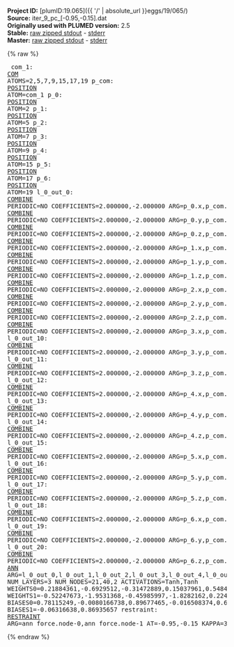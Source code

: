 **Project ID:** [plumID:19.065]({{ '/' | absolute_url }}eggs/19/065/)  
**Source:** iter_9_pc_[-0.95,-0.15].dat  
**Originally used with PLUMED version:** 2.5  
**Stable:** [raw zipped stdout](iter_9_pc_[-0.95,-0.15].dat.plumed.stdout.txt.zip) - [stderr](iter_9_pc_[-0.95,-0.15].dat.plumed.stderr)  
**Master:** [raw zipped stdout](iter_9_pc_[-0.95,-0.15].dat.plumed_master.stdout.txt.zip) - [stderr](iter_9_pc_[-0.95,-0.15].dat.plumed_master.stderr)  

{% raw %}<pre>
com_1: <a href="https://plumed.github.io/doc-master/user-doc/html/_c_o_m.html">COM</a> ATOMS=2,5,7,9,15,17,19
p_com: <a href="https://plumed.github.io/doc-master/user-doc/html/_p_o_s_i_t_i_o_n.html">POSITION</a> ATOM=com_1
p_0: <a href="https://plumed.github.io/doc-master/user-doc/html/_p_o_s_i_t_i_o_n.html">POSITION</a> ATOM=2
p_1: <a href="https://plumed.github.io/doc-master/user-doc/html/_p_o_s_i_t_i_o_n.html">POSITION</a> ATOM=5
p_2: <a href="https://plumed.github.io/doc-master/user-doc/html/_p_o_s_i_t_i_o_n.html">POSITION</a> ATOM=7
p_3: <a href="https://plumed.github.io/doc-master/user-doc/html/_p_o_s_i_t_i_o_n.html">POSITION</a> ATOM=9
p_4: <a href="https://plumed.github.io/doc-master/user-doc/html/_p_o_s_i_t_i_o_n.html">POSITION</a> ATOM=15
p_5: <a href="https://plumed.github.io/doc-master/user-doc/html/_p_o_s_i_t_i_o_n.html">POSITION</a> ATOM=17
p_6: <a href="https://plumed.github.io/doc-master/user-doc/html/_p_o_s_i_t_i_o_n.html">POSITION</a> ATOM=19
l_0_out_0: <a href="https://plumed.github.io/doc-master/user-doc/html/_c_o_m_b_i_n_e.html">COMBINE</a> PERIODIC=NO COEFFICIENTS=2.000000,-2.000000 ARG=p_0.x,p_com.x
l_0_out_1: <a href="https://plumed.github.io/doc-master/user-doc/html/_c_o_m_b_i_n_e.html">COMBINE</a> PERIODIC=NO COEFFICIENTS=2.000000,-2.000000 ARG=p_0.y,p_com.y
l_0_out_2: <a href="https://plumed.github.io/doc-master/user-doc/html/_c_o_m_b_i_n_e.html">COMBINE</a> PERIODIC=NO COEFFICIENTS=2.000000,-2.000000 ARG=p_0.z,p_com.z
l_0_out_3: <a href="https://plumed.github.io/doc-master/user-doc/html/_c_o_m_b_i_n_e.html">COMBINE</a> PERIODIC=NO COEFFICIENTS=2.000000,-2.000000 ARG=p_1.x,p_com.x
l_0_out_4: <a href="https://plumed.github.io/doc-master/user-doc/html/_c_o_m_b_i_n_e.html">COMBINE</a> PERIODIC=NO COEFFICIENTS=2.000000,-2.000000 ARG=p_1.y,p_com.y
l_0_out_5: <a href="https://plumed.github.io/doc-master/user-doc/html/_c_o_m_b_i_n_e.html">COMBINE</a> PERIODIC=NO COEFFICIENTS=2.000000,-2.000000 ARG=p_1.z,p_com.z
l_0_out_6: <a href="https://plumed.github.io/doc-master/user-doc/html/_c_o_m_b_i_n_e.html">COMBINE</a> PERIODIC=NO COEFFICIENTS=2.000000,-2.000000 ARG=p_2.x,p_com.x
l_0_out_7: <a href="https://plumed.github.io/doc-master/user-doc/html/_c_o_m_b_i_n_e.html">COMBINE</a> PERIODIC=NO COEFFICIENTS=2.000000,-2.000000 ARG=p_2.y,p_com.y
l_0_out_8: <a href="https://plumed.github.io/doc-master/user-doc/html/_c_o_m_b_i_n_e.html">COMBINE</a> PERIODIC=NO COEFFICIENTS=2.000000,-2.000000 ARG=p_2.z,p_com.z
l_0_out_9: <a href="https://plumed.github.io/doc-master/user-doc/html/_c_o_m_b_i_n_e.html">COMBINE</a> PERIODIC=NO COEFFICIENTS=2.000000,-2.000000 ARG=p_3.x,p_com.x
l_0_out_10: <a href="https://plumed.github.io/doc-master/user-doc/html/_c_o_m_b_i_n_e.html">COMBINE</a> PERIODIC=NO COEFFICIENTS=2.000000,-2.000000 ARG=p_3.y,p_com.y
l_0_out_11: <a href="https://plumed.github.io/doc-master/user-doc/html/_c_o_m_b_i_n_e.html">COMBINE</a> PERIODIC=NO COEFFICIENTS=2.000000,-2.000000 ARG=p_3.z,p_com.z
l_0_out_12: <a href="https://plumed.github.io/doc-master/user-doc/html/_c_o_m_b_i_n_e.html">COMBINE</a> PERIODIC=NO COEFFICIENTS=2.000000,-2.000000 ARG=p_4.x,p_com.x
l_0_out_13: <a href="https://plumed.github.io/doc-master/user-doc/html/_c_o_m_b_i_n_e.html">COMBINE</a> PERIODIC=NO COEFFICIENTS=2.000000,-2.000000 ARG=p_4.y,p_com.y
l_0_out_14: <a href="https://plumed.github.io/doc-master/user-doc/html/_c_o_m_b_i_n_e.html">COMBINE</a> PERIODIC=NO COEFFICIENTS=2.000000,-2.000000 ARG=p_4.z,p_com.z
l_0_out_15: <a href="https://plumed.github.io/doc-master/user-doc/html/_c_o_m_b_i_n_e.html">COMBINE</a> PERIODIC=NO COEFFICIENTS=2.000000,-2.000000 ARG=p_5.x,p_com.x
l_0_out_16: <a href="https://plumed.github.io/doc-master/user-doc/html/_c_o_m_b_i_n_e.html">COMBINE</a> PERIODIC=NO COEFFICIENTS=2.000000,-2.000000 ARG=p_5.y,p_com.y
l_0_out_17: <a href="https://plumed.github.io/doc-master/user-doc/html/_c_o_m_b_i_n_e.html">COMBINE</a> PERIODIC=NO COEFFICIENTS=2.000000,-2.000000 ARG=p_5.z,p_com.z
l_0_out_18: <a href="https://plumed.github.io/doc-master/user-doc/html/_c_o_m_b_i_n_e.html">COMBINE</a> PERIODIC=NO COEFFICIENTS=2.000000,-2.000000 ARG=p_6.x,p_com.x
l_0_out_19: <a href="https://plumed.github.io/doc-master/user-doc/html/_c_o_m_b_i_n_e.html">COMBINE</a> PERIODIC=NO COEFFICIENTS=2.000000,-2.000000 ARG=p_6.y,p_com.y
l_0_out_20: <a href="https://plumed.github.io/doc-master/user-doc/html/_c_o_m_b_i_n_e.html">COMBINE</a> PERIODIC=NO COEFFICIENTS=2.000000,-2.000000 ARG=p_6.z,p_com.z
ann_force: <a href="https://plumed.github.io/doc-master/user-doc/html/_a_n_n.html">ANN</a> ARG=l_0_out_0,l_0_out_1,l_0_out_2,l_0_out_3,l_0_out_4,l_0_out_5,l_0_out_6,l_0_out_7,l_0_out_8,l_0_out_9,l_0_out_10,l_0_out_11,l_0_out_12,l_0_out_13,l_0_out_14,l_0_out_15,l_0_out_16,l_0_out_17,l_0_out_18,l_0_out_19,l_0_out_20 NUM_LAYERS=3 NUM_NODES=21,40,2 ACTIVATIONS=Tanh,Tanh  WEIGHTS0=0.21884361,-0.6929512,-0.31472889,0.15037961,0.54845136,0.046631828,0.28643721,0.06559407,-0.16648854,-0.23451269,0.27315462,0.30754858,0.55217767,-0.26105466,-0.27500945,-0.36811143,0.77176452,0.2621209,-0.048846059,0.086605176,0.36317638,0.56277275,-0.14789276,0.82531774,-1.3483343,0.69339764,-0.12221194,0.54538137,-0.42658919,0.26749128,-0.86339623,-0.63518667,-0.63117677,1.0761205,-0.52647287,-0.2892904,-0.43933171,0.53209352,0.13661692,0.36261496,0.52819395,0.072382875,0.49859554,0.39606836,0.42808482,0.043099187,0.11010133,0.26319975,0.18344526,0.1532805,0.32291064,-0.0071896962,-0.014649735,-0.043325868,0.4664647,0.5942862,0.37167454,-0.6802994,-1.0498633,-0.43536198,0.12671863,0.16129318,0.31203765,-0.51821154,0.46825346,-0.30219206,0.16093455,-1.3320271,-0.17283864,-0.22842416,0.039218299,0.57543713,0.48043078,-0.63122815,0.49655098,0.15082428,0.6776067,0.58252811,0.44476438,-0.54271102,-0.25798744,0.042922191,0.49316621,-0.67143399,-0.82307559,0.24406786,-0.58451533,0.5270049,-0.28281474,0.12934627,-0.21096751,-0.16042273,0.069543086,-0.31997576,-0.11647666,0.48310766,1.0192467,-0.78036684,0.81688792,-0.57926273,0.47885022,-0.38587436,-0.19028677,-0.043561444,-0.2869404,0.01502275,-0.10733139,0.66233778,-0.011333988,0.048119776,-0.24489835,0.34926924,-0.27001706,0.17123976,-0.36485767,0.11438335,-0.16988418,0.30992919,-0.87475979,0.40412351,-0.12233259,0.58833694,-0.9628827,-0.069977321,-0.020182962,0.028352344,-1.1311107,-0.066174448,1.014994,0.80171204,-0.53810275,-1.0467323,-0.41952252,0.7267645,0.10419685,0.35861152,0.299878,-0.70449626,-0.26951629,1.0030504,0.57124841,0.57270038,-0.51058304,-0.2337573,-0.39453715,-0.039938308,0.77811348,0.69720358,-0.66771799,-0.094790347,-1.2703975,0.29644611,1.0200074,0.81049508,-0.20097426,-0.50209308,-0.0039108973,1.0733639,0.43368274,0.49630919,0.16440384,-0.86781079,-0.49949366,-0.24275804,0.16361509,-0.19941217,-0.69008887,-0.43837184,-0.68292719,0.52714115,-0.039045613,0.87968475,-0.77062333,1.0541006,-0.91465569,0.014158878,-0.24297918,0.22045897,-0.95066136,-0.43136957,-0.91065603,0.048609626,-0.9855203,0.6489653,-0.13225085,0.41882104,0.29549322,0.6280722,-0.072436519,-0.39480051,-0.5018639,-0.70223159,0.33674037,-0.27190745,1.5019002,0.035213541,0.023575377,-0.8502363,0.98356402,0.30819505,0.31543064,0.069399528,0.53572363,-0.9535225,-0.14723969,0.094471581,0.72633624,-0.83972549,0.051143024,-0.092146821,0.11495354,0.44567969,0.40121177,0.77837676,-0.42480707,-0.41546115,-0.2949031,0.73109531,-0.29800105,0.41584557,-0.30511171,-0.7262947,-0.22779801,0.34318924,-0.35998183,-0.17767641,-0.54795974,-0.008875099,-0.1105726,-0.084335618,0.51821667,-0.77734393,-0.63928407,-0.40145263,1.6249073,0.84026527,-0.45527884,-0.76337606,-0.72162938,0.070846364,0.42273083,0.066855028,0.80693579,-1.0956476,-0.193222,0.4245778,0.545609,0.68089396,-0.35809684,-0.56199485,0.20739938,-0.40283868,0.66669762,0.32651019,0.073709562,-0.0047967178,-0.011601348,0.075819761,0.22385105,-0.045904368,0.055299651,-0.52883112,0.057633355,-0.04057822,-0.73468637,-0.47824845,0.20967275,0.25200617,-0.36315227,0.21842793,0.44070795,0.25658295,-0.0021383073,0.43628368,0.35936281,-0.23157091,-0.41280943,-0.016608011,0.48053467,0.19206266,0.19828044,0.078894012,-0.16878676,-0.37087101,-0.43315181,-0.20560339,-0.54648018,0.10529853,0.047632027,0.45404974,0.07043764,-0.24356249,0.3798373,0.20946175,-0.50889027,-0.6915316,0.25477517,-0.44993216,1.2852938,-1.0703202,-0.21524356,-0.26455149,0.68266636,0.406241,1.084046,0.27423015,0.45136091,-0.59092158,0.93681759,-0.25756273,0.43761796,-0.53060824,-0.044704922,-0.72541851,-0.3706018,-0.18545455,-0.43369409,-0.036696613,0.44562048,0.10855324,-0.055644047,0.16642816,-0.24477668,0.29025567,0.0077136052,-0.16382828,0.28395182,-0.27406093,0.45434505,0.18138914,0.092324644,0.074941859,-0.21405019,-0.7164641,0.26274872,-0.030613698,0.21710464,-0.049051207,-0.32090724,-0.27980995,-0.12830311,-0.17097123,-0.26232338,-0.19544917,-0.27153772,0.054046314,-0.25635689,-0.11139593,0.27159223,-0.053327516,-0.20272438,0.095838025,-0.17749539,0.12619828,-0.30785561,0.11503154,0.052056652,-0.8639825,0.48135164,0.31918395,0.023959519,-0.15856752,0.10415709,0.092050247,-0.083673202,-0.23063682,0.29803643,-0.51149279,0.0043114009,1.0763541,-0.88795131,-0.017190332,-0.61975259,0.40526807,0.15568686,-0.56666058,0.3227191,0.075070746,-0.093137145,-0.70558554,-0.7893976,-0.22441818,0.38257387,0.66158658,-0.12039953,-0.091068581,-0.50849479,0.12634675,0.36621469,0.13310973,-0.13568312,1.1754545,1.1349337,-0.16278067,-0.72167063,-0.55730295,-0.11653398,-0.0010330239,-0.091913968,0.50323081,-0.66980308,0.65892869,0.24907409,1.0202405,-0.39766803,-0.024231501,0.031395588,0.6344952,-0.75557888,0.84985727,0.3068805,-0.59363604,-0.45047408,0.4721984,0.26563796,0.12251543,-0.40097946,0.18832721,-0.20884986,-0.42358452,0.24969554,0.26675129,-0.3396225,-0.10067249,0.14841358,0.0089163305,0.32988214,0.012526056,0.19108832,0.12949207,-0.10174123,0.29095897,0.072994746,-0.27001959,-0.19509055,-0.024024431,-0.31769279,0.23755963,-0.061689023,-0.10038448,0.040088452,0.13733175,0.51330209,-0.29263467,-0.0020699594,0.24162008,-0.27350298,-0.11858517,0.25457621,0.12559354,0.1840381,-0.56736559,-0.048479181,-0.24523097,0.23219509,-0.22481653,0.25970143,-0.69051415,0.19268584,-0.032590806,-0.28221217,-0.022842519,0.46194565,-0.79360306,-0.89622504,-0.28085488,0.24844535,1.7464188,-0.24535307,-0.16946772,-1.0421525,-0.91704178,0.47049844,0.72284704,-0.11442002,0.19870093,-1.3211462,0.13981937,0.19824819,0.56178439,0.74296576,0.054514766,-0.34748811,-0.28467527,1.1167234,-0.15034516,-0.58986413,-1.1112303,0.79102874,0.47967163,0.41446292,-0.35114419,0.44265962,-0.67966551,0.18229501,0.28496623,0.70347005,-0.72362274,-0.56428063,-0.73262167,0.10280787,-0.62841463,0.10692032,-0.53074425,0.64604646,-0.18278638,0.29797125,0.17698626,-0.13118832,0.037320968,0.0083848732,0.074620403,-0.17758383,-0.31563294,0.04917052,-0.066213958,0.4687176,0.18844588,-0.030848414,-0.89313042,0.54624695,-0.30117312,-0.12139124,-0.086794212,0.13819765,-0.46585721,-0.74595857,0.071607836,0.37693298,1.1057255,1.2416214,-0.44363409,-0.51961613,-0.58023322,0.39805764,0.96161282,-0.4710772,-0.084496588,-1.0899552,-0.78072298,0.577209,0.19846436,0.68072367,0.21736911,-0.55706012,0.53661931,0.049765967,-0.1258232,0.242396,-0.1552792,-0.20056814,-0.046133995,0.25764862,0.16662233,0.28091481,0.057046901,-0.34951526,-0.21315086,0.025333501,-0.15510425,0.15315264,0.21930359,-0.16546458,-0.19206019,0.029156709,0.48739758,-0.35025802,0.21714985,-0.16384734,1.1083281,-0.41050205,-1.082583,-1.1312189,0.63699114,0.45262161,0.63667578,0.55954224,0.015820725,-0.7883777,0.45187792,0.88955528,0.73077661,-0.3254557,-0.31357136,-0.52376163,-0.45445341,0.065091744,0.50145835,-0.63974178,-0.15704668,0.24435313,0.41312224,-0.21452284,0.24679059,-0.13193631,-0.16314891,0.20956364,0.1194478,0.29904637,-0.29970506,-0.24728869,-0.14534529,0.49633121,1.1379176,0.15832867,-0.80071771,-0.12644793,-0.083125062,0.14634766,0.3472456,0.46690232,0.47411606,0.24337506,0.023675401,0.37226453,-0.36418954,-0.4229939,-0.43124002,-0.3526566,0.17586379,-0.28344694,-0.69079936,-0.6814025,-0.5508129,0.090996832,0.18866862,0.2326621,0.54156166,0.55324733,0.54956883,0.82024783,0.10860578,-0.26132625,-0.82824266,-1.0215483,-0.10954294,0.0094139744,0.67293215,-0.2791822,-0.87189484,0.30163369,0.058873173,0.18339227,0.9669674,0.24355552,-0.16591588,-0.34033418,-0.00016081501,0.65827554,-0.061624404,0.7411406,0.38420326,-0.22332646,0.12810551,0.11973957,0.3727476,-0.23380336,-0.12962331,0.045088455,0.23975722,-0.14542228,0.15914141,-0.033676922,0.18223192,-0.11295887,-0.29592898,-0.28170991,0.1561836,-0.20725252,-0.061560787,-0.053112324,0.36140066,-0.095461212,0.57024127,1.1292906,1.065591,-0.55771291,-1.2212269,-0.4521389,0.56898326,0.48238444,0.061209358,0.17433089,-0.99789178,-1.1946359,0.38646191,0.43716934,0.44509897,-0.33988452,-0.19471915,-0.00022323731,-0.41734365,0.71264166,0.070623204,0.71045732,-0.41361973,0.8855868,-1.1622827,0.7777316,-0.31037116,0.88862115,-0.041233685,-0.7119447,-0.55597419,0.77893293,-0.95719099,0.6585921,-0.53463864,0.30451968,-0.78419709,0.056976583,0.091437213,-0.021583697,-0.72322166,0.85852671,0.30765778,-0.16067575,-1.5112176,0.38069874,-0.49754709,0.61298275,-0.35322481,0.27550751,-0.81357437,-0.84508568,-0.19713135,0.94901639,-0.60461581,0.39720306,-0.74781066,0.37083694,-0.049572255,0.16590652,0.51476747,0.43629077,-0.23787113,-0.25803646,0.3387242,0.029337419,-0.11923338,0.045970384,0.044385113,0.037702039,0.066104777,0.0010885739,0.21331409,-0.28319922,0.082243748,-0.21365763,-0.1477056,0.20834222,0.16027507,0.30832991,-0.15381022,-0.022852557,0.018382648,0.26002714,0.23281579,-1.0926961,-1.382162,-0.34005046,0.86312151,0.34714073,0.58412522,-0.16726051,-0.11964235,0.30791283,0.74323732,1.1115998,0.46376726,-0.33022344,-0.63314366,-0.47296616,0.37051797,0.2477508,-0.54957765,-0.6022166,-1.0210284,0.069120757,-0.60526246,1.1467439,0.93163949,0.56718367,-0.28498766,-0.51832497,-0.58994853,1.1372024,-0.3179104,0.12150498,-0.5101791,-0.95841253,-0.58780068,0.30713284,0.22291936,0.54113317,-0.7615611,0.026692158,0.22539446,-0.49824938,-0.65335125,0.65950841,0.32448691,0.072210439,-0.13649701,-0.07947541,-0.042289626,-0.13066356,0.011760402,0.18700661,-0.16097933,0.96881968,0.81955338,-1.1179806,-0.42842925,-0.52429938,0.53570831,-0.38067055,-0.31498274,0.50896502,0.063933372,0.0051992834,-0.37115759,-0.03714779,0.32011238,-0.081881821,-0.14613266,-0.36278453,-0.2298957,-0.01796066,0.056577686,-0.16477248,0.29550704,0.19314003,0.044611186,0.238598,-0.24882819,0.1316759,0.3390556,0.22788367,0.29190558 WEIGHTS1=-0.52247673,-1.9531368,-0.45985997,-1.8282162,0.22406228,0.54454911,1.7199687,1.7178885,1.7450393,1.6874775,-0.88562751,-1.8148828,0.21479061,0.070144549,1.6539237,-0.51005542,0.17381565,-0.68249238,0.3589707,-1.5812393,-0.29429969,0.33227679,-1.8953897,-1.9199948,-0.33003131,-1.9164846,-0.18696336,-1.8129915,-0.34682178,0.83712584,-1.5363004,0.29073358,-1.7404362,1.819972,1.7358339,0.17055273,-1.9472351,-1.8466378,0.70156842,0.16131069,-1.4455187,0.57767785,-1.6881992,0.54761934,1.237892,1.7308618,-0.58502758,-0.6146847,-0.52914459,-0.45042717,0.42117462,0.61141908,-0.53957921,0.99319184,-0.52936274,0.010711167,-0.059535567,-1.2151164,1.3014245,0.49466643,0.17526448,0.86284512,0.58638841,0.60882151,-1.0554665,0.54804492,0.41427058,0.62708127,-1.4602674,0.73556811,0.49730569,0.18832947,0.46360144,-0.60945338,-0.5273971,-0.10147491,0.54919213,0.58089858,1.5233086,-0.55593455  BIASES0=0.78115249,-0.0080166738,0.89677465,-0.016508374,0.65177166,-0.72515333,0.038974684,0.0016658064,-0.02347371,0.046427798,0.030172257,-0.018602949,-0.41613203,0.4203085,-0.0047308439,0.3240279,-0.021579403,-0.77694124,0.75490558,0.00385237,0.078693576,-0.81808811,-0.014984949,-0.0039549982,0.95453328,-0.02274432,0.021254975,-0.035197664,0.6956619,0.76617372,0.0074940217,-0.079921909,-0.034048218,-0.0063840221,0.025162913,-0.091960348,-0.012010222,-0.0073846816,0.73274571,0.1168851 BIASES1=-0.06316638,0.86935657
restraint: <a href="https://plumed.github.io/doc-master/user-doc/html/_r_e_s_t_r_a_i_n_t.html">RESTRAINT</a> ARG=ann_force.node-0,ann_force.node-1 AT=-0.95,-0.15 KAPPA=3000,3000
</pre>{% endraw %}
